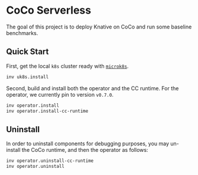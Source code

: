 # CoCo Serverless

The goal of this project is to deploy Knative on CoCo and run some baseline benchmarks.

## Quick Start

First, get the local `k8s` cluster ready with [`microk8s`](./docs/uk8s.md).

```bash
inv uk8s.install
```

Second, build and install both the operator and the CC runtime. For the operator, we currently pin to version `v0.7.0`.

```bash
inv operator.install
inv operator.install-cc-runtime
```

## Uninstall

In order to uninstall components for debugging purposes, you may un-install the CoCo runtime, and then the operator as follows:

```bash
inv operator.uninstall-cc-runtime
inv operator.uninstall
```
